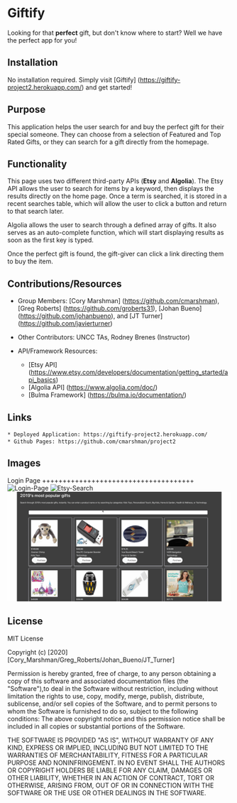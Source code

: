 # Giftify
Looking for that **perfect** gift, but don't know where to start? Well we have the perfect app for you!

## Installation
No installation required. Simply visit [Giftify] (https://giftify-project2.herokuapp.com/) and get started!


## Purpose
This application helps the user search for and buy the perfect gift for their special someone. They can choose from a selection of Featured and Top Rated Gifts, or they can search for a gift directly from the homepage. 


## Functionality
This page uses two different third-party APIs (**Etsy** and **Algolia**). The Etsy API allows the user to search for items by a keyword, then displays the results directly on the home page. Once a term is searched, it is stored in a recent searches table, which will allow the user to click a button and return to that search later.

Algolia allows the user to search through a defined array of gifts. It also serves as an auto-complete function, which will start displaying results as soon as the first key is typed.

Once the perfect gift is found, the gift-giver can click a link directing them to buy the item.


## Contributions/Resources
* Group Members: [Cory Marshman] (https://github.com/cmarshman), [Greg Roberts] (https://github.com/groberts31), [Johan Bueno] (https://github.com/johanbueno), and [JT Turner] (https://github.com/javierturner)

* Other Contributors: UNCC TAs, Rodney Brenes (Instructor)

* API/Framework Resources: 
  - [Etsy API] (https://www.etsy.com/developers/documentation/getting_started/api_basics)
  - [Algolia API] (https://www.algolia.com/doc/)
  - [Bulma Framework] (https://bulma.io/documentation/)


## Links
    * Deployed Application: https://giftify-project2.herokuapp.com/
    * Github Pages: https://github.com/cmarshman/project2


## Images
Login Page +++++++++++++++++++++++++++++++++++++
![Login-Page](public/images/login.gif)
![Etsy-Search](public/images/etsysearch.gif)
![Most-Popular-Gifts](public/images/mostpopular.gif)



## License
MIT License

Copyright (c) [2020] [Cory_Marshman/Greg_Roberts/Johan_Bueno/JT_Turner]

Permission is hereby granted, free of charge, to any person obtaining a copy of this software and associated documentation files (the "Software"),to deal in the Software without restriction, including without limitation the rights to use, copy, modify, merge, publish, distribute, sublicense, and/or sell copies of the Software, and to permit persons to whom the Software is furnished to do so, subject to the following conditions: The above copyright notice and this permission notice shall be included in all copies or substantial portions of the Software.

THE SOFTWARE IS PROVIDED "AS IS", WITHOUT WARRANTY OF ANY KIND, EXPRESS OR IMPLIED, INCLUDING BUT NOT LIMITED TO THE WARRANTIES OF MERCHANTABILITY, FITNESS FOR A PARTICULAR PURPOSE AND NONINFRINGEMENT. IN NO EVENT SHALL THE AUTHORS OR COPYRIGHT HOLDERS BE LIABLE FOR ANY CLAIM, DAMAGES OR OTHER LIABILITY, WHETHER IN AN ACTION OF CONTRACT, TORT OR OTHERWISE, ARISING FROM, OUT OF OR IN CONNECTION WITH THE SOFTWARE OR THE USE OR OTHER DEALINGS IN THE SOFTWARE.
